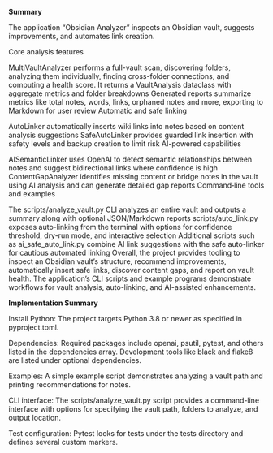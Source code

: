 **Summary**

The application “Obsidian Analyzer” inspects an Obsidian vault, suggests improvements, and automates link creation.

Core analysis features

MultiVaultAnalyzer performs a full-vault scan, discovering folders, analyzing them individually, finding cross-folder connections, and computing a health score. It returns a VaultAnalysis dataclass with aggregate metrics and folder breakdowns
Generated reports summarize metrics like total notes, words, links, orphaned notes and more, exporting to Markdown for user review
Automatic and safe linking

AutoLinker automatically inserts wiki links into notes based on content analysis suggestions
SafeAutoLinker provides guarded link insertion with safety levels and backup creation to limit risk
AI-powered capabilities

AISemanticLinker uses OpenAI to detect semantic relationships between notes and suggest bidirectional links where confidence is high
ContentGapAnalyzer identifies missing content or bridge notes in the vault using AI analysis and can generate detailed gap reports
Command‑line tools and examples

The scripts/analyze_vault.py CLI analyzes an entire vault and outputs a summary along with optional JSON/Markdown reports
scripts/auto_link.py exposes auto-linking from the terminal with options for confidence threshold, dry-run mode, and interactive selection
Additional scripts such as ai_safe_auto_link.py combine AI link suggestions with the safe auto-linker for cautious automated linking
Overall, the project provides tooling to inspect an Obsidian vault’s structure, recommend improvements, automatically insert safe links, discover content gaps, and report on vault health. The application’s CLI scripts and example programs demonstrate workflows for vault analysis, auto-linking, and AI-assisted enhancements.


**Implementation Summary**

Install Python: The project targets Python 3.8 or newer as specified in pyproject.toml.

Dependencies: Required packages include openai, psutil, pytest, and others listed in the dependencies array. Development tools like black and flake8 are listed under optional dependencies.

Examples: A simple example script demonstrates analyzing a vault path and printing recommendations for notes.

CLI interface: The scripts/analyze_vault.py script provides a command-line interface with options for specifying the vault path, folders to analyze, and output location.

Test configuration: Pytest looks for tests under the tests directory and defines several custom markers.